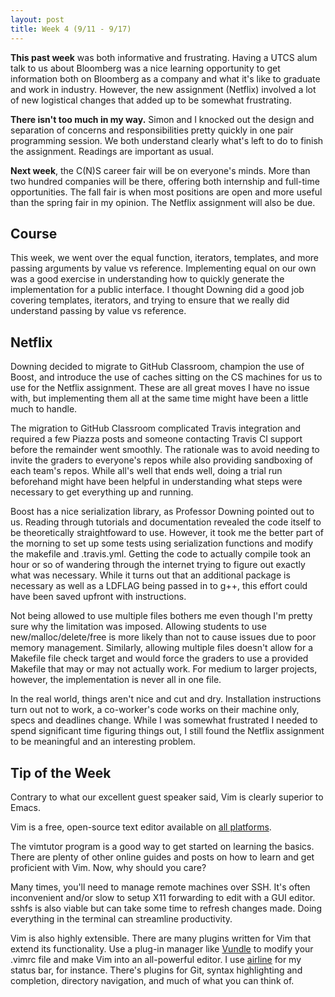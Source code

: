 ```yaml
---
layout: post
title: Week 4 (9/11 - 9/17)
---
```


**This past week** was both informative and frustrating. Having a UTCS alum talk to us about Bloomberg was a nice learning opportunity to get information both on Bloomberg as a company and what it's like to graduate and work in industry. However, the new assignment (Netflix) involved a lot of new logistical changes that added up to be somewhat frustrating.

**There isn't too much in my way.** Simon and I knocked out the design and separation of concerns and responsibilities pretty quickly in one pair programming session. We both understand clearly what's left to do to finish the assignment. Readings are important as usual.

**Next week**, the C(N)S career fair will be on everyone's minds. More than two hundred companies will be there, offering both internship and full-time opportunities. The fall fair is when most positions are open and more useful than the spring fair in my opinion. The Netflix assignment will also be due.

Course
------
This week, we went over the equal function, iterators, templates, and more passing arguments by value vs reference. Implementing equal on our own was a good exercise in understanding how to quickly generate the implementation for a public interface. I thought Downing did a good job covering templates, iterators, and trying to ensure that we really did understand passing by value vs reference. 


Netflix
-------
Downing decided to migrate to GitHub Classroom, champion the use of Boost, and introduce the use of caches sitting on the CS machines for us to use for the Netflix assignment. These are all great moves I have no issue with, but implementing them all at the same time might have been a little much to handle.

The migration to GitHub Classroom complicated Travis integration and required a few Piazza posts and someone contacting Travis CI support before the remainder went smoothly. The rationale was to avoid needing to invite the graders to everyone's repos while also providing sandboxing of each team's repos. While all's well that ends well, doing a trial run beforehand might have been helpful in understanding what steps were necessary to get everything up and running. 

Boost has a nice serialization library, as Professor Downing pointed out to us. Reading through tutorials and documentation revealed the code itself to be theoretically straightfoward to use. However, it took me the better part of the morning to set up some tests using serialization functions and modify the makefile and .travis.yml. Getting the code to actually compile took an hour or so of wandering through the internet trying to figure out exactly what was necessary. While it turns out that an additional package is necessary as well as a LDFLAG being passed in to g++, this effort could have been saved upfront with instructions.

Not being allowed to use multiple files bothers me even though I'm pretty sure why the limitation was imposed. Allowing students to use new/malloc/delete/free is more likely than not to cause issues due to poor memory management. Similarly, allowing multiple files doesn't allow for a Makefile file check target and would force the graders to use a provided Makefile that may or may not actually work. For medium to larger projects, however, the implementation is never all in one file.

In the real world, things aren't nice and cut and dry. Installation instructions turn out not to work, a co-worker's code works on their machine only, specs and deadlines change. While I was somewhat frustrated I needed to spend significant time figuring things out, I still found the Netflix assignment to be meaningful and an interesting problem.

Tip of the Week
---------------
Contrary to what our excellent guest speaker said, Vim is clearly superior to Emacs.

Vim is a free, open-source text editor available on [all platforms](http://www.vim.org/download.php).

The vimtutor program is a good way to get started on learning the basics. There are plenty of other online guides and posts on how to learn and get proficient with Vim. Now, why should you care?

Many times, you'll need to manage remote machines over SSH. It's often inconvenient and/or slow to setup X11 forwarding to edit with a GUI editor. sshfs is also viable but can take some time to refresh changes made. Doing everything in the terminal can streamline productivity.

Vim is also highly extensible. There are many plugins written for Vim that extend its functionality. Use a plug-in manager like [Vundle](https://github.com/VundleVim/Vundle.vim) to modify your .vimrc file and make Vim into an all-powerful editor. I use [airline](https://github.com/vim-airline/vim-airline) for my status bar, for instance. There's plugins for Git, syntax highlighting and completion, directory navigation, and much of what you can think of.

